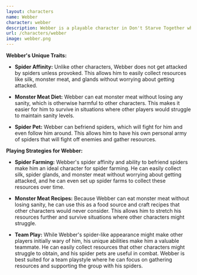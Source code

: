 ```yaml
---
layout: characters
name: Webber
character: webber
description: Webber is a playable character in Don't Starve Together who appears to be a spider who wears a top hat and tie. He cannot eat many food items that other characters can consume, but he can eat monster meat, which would normally reduce sanity points for other characters. Additionally, spiders will not attack Webber unless provoked, and he can befriend them to fight for him. However, other players might not trust him due to his spider-like appearance. Webber's gameplay style is centered around monster meat farming, spider management, and interacting with other players in unique ways.
url: /characters/webber
image: webber.png
---
```

**Webber's Unique Traits:**

- **Spider Affinity:** Unlike other characters, Webber does not get attacked by spiders unless provoked. This allows him to easily collect resources like silk, monster meat, and glands without worrying about getting attacked.

- **Monster Meat Diet:** Webber can eat monster meat without losing any sanity, which is otherwise harmful to other characters. This makes it easier for him to survive in situations where other players would struggle to maintain sanity levels.

- **Spider Pet:** Webber can befriend spiders, which will fight for him and even follow him around. This allows him to have his own personal army of spiders that will fight off enemies and gather resources.

**Playing Strategies for Webber:**

- **Spider Farming:** Webber's spider affinity and ability to befriend spiders make him an ideal character for spider farming. He can easily collect silk, spider glands, and monster meat without worrying about getting attacked, and he can even set up spider farms to collect these resources over time.

- **Monster Meat Recipes:** Because Webber can eat monster meat without losing sanity, he can use this as a food source and craft recipes that other characters would never consider. This allows him to stretch his resources further and survive situations where other characters might struggle.

- **Team Play:** While Webber's spider-like appearance might make other players initially wary of him, his unique abilities make him a valuable teammate. He can easily collect resources that other characters might struggle to obtain, and his spider pets are useful in combat. Webber is best suited for a team playstyle where he can focus on gathering resources and supporting the group with his spiders.